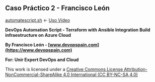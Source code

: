 
Caso Práctico 2 - Francisco León   
---

[automatescript.sh](https://www.youtube.com/watch?v=nl2rnXnXA-o) <- [Uso Video](https://www.youtube.com/watch?v=nl2rnXnXA-o)

**DevOps Automation Script - Terraform with Ansible Integration
Build infraestructure on Azure Cloud**

**By Francisco León - [www.devopspain.com](https://www.devopspain.com)**


**For: Unir Expert DevOps and Cloud**


This work is licensed under a [Creative Commons License Attribution-NonCommercial-ShareAlike 4.0 International (CC BY-NC-SA 4.0)](https://creativecommons.org/licenses/by-nc-sa/4.0/)

